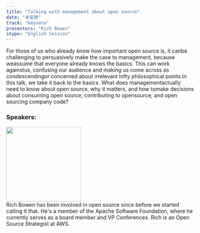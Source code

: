 ```yaml
---
title: "Talking with management about open source"
date: "未安排" 
track: "keynote"
presenters: "Rich Bowen"
stype: "English Session"
---
```

For those of us who already know how important open source is, it canbe challenging to persuasively make the case to management, because weassume that everyone already knows the basics. This can work againstus, confusing our audience and making us come across as condescendingor concerned about irrelevant lofty philosophical points.In this talk, we take it back to the basics. What does managementactually need to know about open source, why it matters, and how tomake decisions about consuming open source, contributing to opensource, and open sourcing company code?
 ### Speakers: 
 <img src="https://img.bagevent.com/resource/20230723/2139515281016.png" width="200" /><br>Rich Bowen has been involved in open source since before we started calling it that. He's a member of the Apache Software Foundation, where he currently serves as a board member and VP Conferences. Rich is an Open Source Strategist at AWS.
 <br><br>